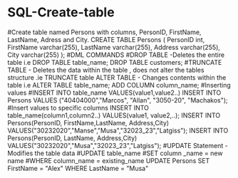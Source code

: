 # SQL-Create-table
#Create table named Persons with columns, PersonID, FirstName, LastName, Adress and City.
CREATE TABLE Persons (
    PersonID int,
    FirstName varchar(255),
    LastName varchar(255),
    Address varchar(255),
    City varchar(255)
);
#DML COMMANDS
#DROP TABLE -Deletes the entire table i.e DROP TABLE table_name;
DROP TABLE customers;
#TRUNCATE TABLE - Deletes the data within the table , does not alter the tables structure .ie TRUNCATE table
ALTER TABLE - Changes contents within the table i.e
ALTER TABLE table_name;
ADD COLUMN column_name;
#Inserting values
#INSERT INTO table_name
VALUES(value1,value2..)
INSERT INTO Persons
VALUES ("40404000","Marcos", "Allan", "3050-20", "Machakos");
#Insert values to specific columns
INSERT INTO table_name(column1,column2..)
VALUES(value1, value2,..);
INSERT INTO Persons(PersonID, FirstName,LastName, Address,City)
VALUES("30232020","Manse","Musa","32023_23","Latgiss");
INSERT INTO Persons(PersonID, LastName, Address,City)
VALUES("30232020","Musa","32023_23","Latgiss");
#UPDATE Statement - Modifies the table data
#UPDATE table_name
#SET column _name = new name
#WHERE column_name = existing_name
UPDATE Persons
SET FirstName = "Alex"
WHERE LastName = "Musa"
